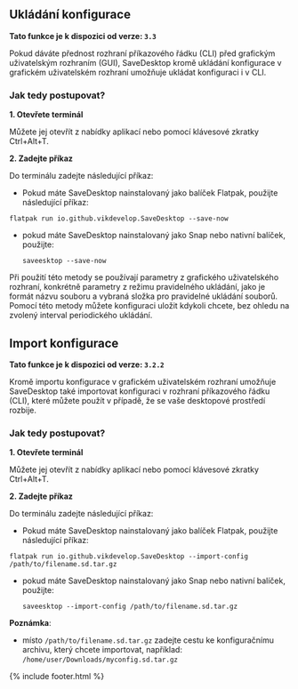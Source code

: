 ## Ukládání konfigurace

**Tato funkce je k dispozici od verze: `3.3`**

Pokud dáváte přednost rozhraní příkazového řádku (CLI) před grafickým uživatelským rozhraním (GUI), SaveDesktop kromě ukládání konfigurace v grafickém uživatelském rozhraní umožňuje ukládat konfiguraci i v CLI.

### Jak tedy postupovat?
**1. Otevřete terminál**

Můžete jej otevřít z nabídky aplikací nebo pomocí klávesové zkratky Ctrl+Alt+T.

**2. Zadejte příkaz**

Do terminálu zadejte následující příkaz:
- Pokud máte SaveDesktop nainstalovaný jako balíček Flatpak, použijte následující příkaz:

 ```
 flatpak run io.github.vikdevelop.SaveDesktop --save-now
 ```

- pokud máte SaveDesktop nainstalovaný jako Snap nebo nativní balíček, použijte: 
  ```
  saveesktop --save-now
  ```

Při použití této metody se používají parametry z grafického uživatelského rozhraní, konkrétně parametry z režimu pravidelného ukládání, jako je formát názvu souboru a vybraná složka pro pravidelné ukládání souborů. Pomocí této metody můžete konfiguraci uložit kdykoli chcete, bez ohledu na zvolený interval periodického ukládání.

## Import konfigurace

**Tato funkce je k dispozici od verze: `3.2.2`**

Kromě importu konfigurace v grafickém uživatelském rozhraní umožňuje SaveDesktop také importovat konfiguraci v rozhraní příkazového řádku (CLI), které můžete použít v případě, že se vaše desktopové prostředí rozbije.

### Jak tedy postupovat?
**1. Otevřete terminál**

Můžete jej otevřít z nabídky aplikací nebo pomocí klávesové zkratky Ctrl+Alt+T.

**2. Zadejte příkaz**

Do terminálu zadejte následující příkaz:
- Pokud máte SaveDesktop nainstalovaný jako balíček Flatpak, použijte následující příkaz:

 ```
 flatpak run io.github.vikdevelop.SaveDesktop --import-config /path/to/filename.sd.tar.gz
 ```

- pokud máte SaveDesktop nainstalovaný jako Snap nebo nativní balíček, použijte: 
  ```
  saveesktop --import-config /path/to/filename.sd.tar.gz
  ```

**Poznámka**:
- místo `/path/to/filename.sd.tar.gz` zadejte cestu ke konfiguračnímu archivu, který chcete importovat, například: `/home/user/Downloads/myconfig.sd.tar.gz`



{% include footer.html %}
